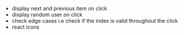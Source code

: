- display next and previous item on click
- display random user on click
- check edge cases i.e check if the index is valid throughout the click
- react icons
